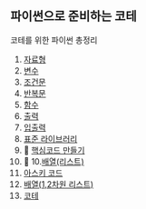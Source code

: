 ## 파이썬으로 준비하는 코테

코테를 위한 파이썬 총정리

1. [자료형](./%EC%9E%90%EB%A3%8C%ED%98%95.md)
2. [변수](./%EB%B3%80%EC%88%98.md)
3. [조건문](./%EC%A1%B0%EA%B1%B4%EB%AC%B8.md)
4. [반복문](./%EB%B0%98%EB%B3%B5%EB%AC%B8.md)
5. [함수](./%ED%95%A8%EC%88%98.md)
6. [출력](./%EC%B6%9C%EB%A0%A5.md)
7. [입출력](./%EC%9E%85%EC%B6%9C%EB%A0%A5.md)
8. [표준 라이브러리](./%ED%91%9C%EC%A4%80%EB%9D%BC%EC%9D%B4%EB%B8%8C%EB%9F%AC%EB%A6%AC.md)
9. 🚨 [핵심코드 만들기](./%ED%95%B5%EC%8B%AC%EC%BD%94%EB%93%9C.md)
10. 🚨 10.[배열(리스트)](./%EB%B0%B0%EC%97%B4.md)
11. [아스키 코드](./%EC%95%84%EC%8A%A4%ED%82%A4%EC%BD%94%EB%93%9C.md)
12. [배열(1,2차원 리스트)](./%EB%B0%B0%EC%97%B4.md)
13. [코테](./%EC%BD%94%ED%85%8C.md)
